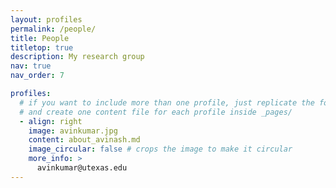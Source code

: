 ```yaml
---
layout: profiles
permalink: /people/
title: People
titletop: true
description: My research group
nav: true
nav_order: 7

profiles:
  # if you want to include more than one profile, just replicate the following block
  # and create one content file for each profile inside _pages/
  - align: right
    image: avinkumar.jpg
    content: about_avinash.md
    image_circular: false # crops the image to make it circular
    more_info: >
      avinkumar@utexas.edu
---
```

